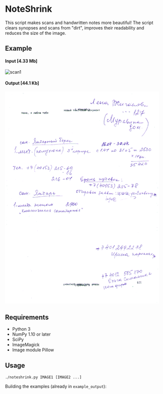 NoteShrink
==========

This script makes scans and handwritten notes more beautiful! The script clears synopses and scans from "dirt", improves their readability and reduces the size of the image.

## Example

#### Input [4.33 Mb]

![scan1](/examples/Input2.png "Input image. 4.33 Mb")

#### Output [44.1 Kb]

![scan2](/examples/output2.png "Output image. 44.1 Kb")

## Requirements

 - Python 3
 - NumPy 1.10 or later
 - SciPy
 - ImageMagick
 - Image module Pillow

## Usage

```
./noteshrink.py IMAGE1 [IMAGE2 ...]
```

Building the examples (already in `example_output`):
